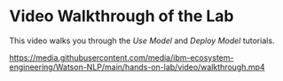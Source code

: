# Video Walkthrough of the Lab

This video walks you through the *Use Model* and *Deploy Model* tutorials.


https://media.githubusercontent.com/media/ibm-ecosystem-engineering/Watson-NLP/main/hands-on-lab/video/walkthrough.mp4








